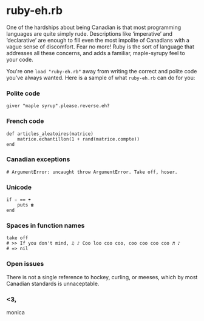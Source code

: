 ruby-eh.rb
=======

One of the hardships about being Canadian is that most programming languages are quite simply rude. Descriptions like ‘imperative’ and ‘declarative’ are enough to fill even the most impolite of Canadians with a vague sense of discomfort. Fear no more! Ruby is the sort of language that addresses all these concerns, and adds a familiar, maple-syrupy feel to your code. 

You're one `load "ruby-eh.rb"` away from writing the correct and polite code you've always wanted. Here is a sample of what `ruby-eh.rb` can do for you:

### Polite code
```
giver "maple syrup".please.reverse.eh?
```

### French code
```
def articles_aleatoires(matrice)
    matrice.echantillon(1 + rand(matrice.compte))
end
```

### Canadian exceptions
```
# ArgumentError: uncaught throw ArgumentError. Take off, hoser.
```

### Unicode
```
if ☆ == ☂
    puts ☎
end
```

### Spaces in function names
```
take off
# >> If you don't mind, ♫ ♪ Coo loo coo coo, coo coo coo coo ♬ ♪
# => nil 
```

### Open issues
There is not a single reference to hockey, curling, or meeses, which by most Canadian standards is unnaceptable.

### <3,
monica
